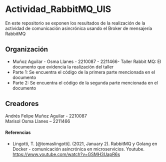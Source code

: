 # Actividad_RabbitMQ_UIS
En este repositorio se exponen los resultados de la realización de la actividad de comunicación asincrónica usando el Broker de mensajería RabbitMQ
## Organización
* Muñoz Aguilar - Osma Llanes - 2210087 - 2211466- Taller Rabbit MQ: El documento que evidencia la realización del taller
* Parte 1: Se encuentra el código de la primera parte mencionada en el documento
* Parte 2: Se encuentra el código de la segunda parte mencionada en el documento


## Creadores
Andrés Felipe Muñoz Aguilar - 2210087 \
Marisol Osma Llanes – 2211466

#### Referencias
* Lingotti, T. [@tomaslingotti]. (2021, January 2). RabbitMQ y Golang en Docker - comunicación asincrónica en microservicios. Youtube. https://www.youtube.com/watch?v=GSMH3UapR6s

